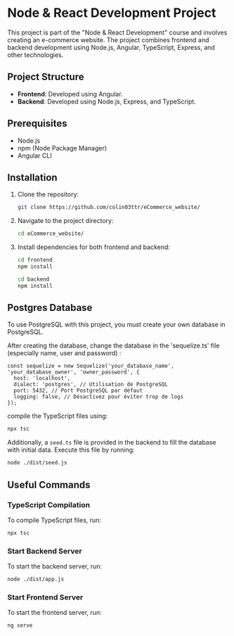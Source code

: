 # Node & React Development Project

This project is part of the "Node & React Development" course and involves creating an e-commerce website. The project combines frontend and backend development using Node.js, Angular, TypeScript, Express, and other technologies.

## Project Structure

- **Frontend**: Developed using Angular.
- **Backend**: Developed using Node.js, Express, and TypeScript.

## Prerequisites

- Node.js
- npm (Node Package Manager)
- Angular CLI

## Installation

1. Clone the repository:
    ```sh
    git clone https://github.com/colin03ttr/eCommerce_website/
    ```
2. Navigate to the project directory:
    ```sh
    cd eCommerce_website/
    ```
3. Install dependencies for both frontend and backend:
    ```sh
    cd frontend
    npm install
    ```
    ```sh
    cd backend
    npm install
    ```

## Postgres Database
To use PostgreSQL with this project, you must create your own database in PostgreSQL.

After creating the database, change the database in the 'sequelize.ts' file (especially name, user and password) :
```
const sequelize = new Sequelize('your_database_name', 'your_database_owner', 'owner_password', {
  host: 'localhost',
  dialect: 'postgres', // Utilisation de PostgreSQL
  port: 5432, // Port PostgreSQL par défaut
  logging: false, // Désactivez pour éviter trop de logs
});
```
compile the TypeScript files using:
```sh
npx tsc
```
Additionally, a `seed.ts` file is provided in the backend to fill the database with initial data. Execute this file by running:
```sh
node ./dist/seed.js
```

## Useful Commands

### TypeScript Compilation

To compile TypeScript files, run:
```sh
npx tsc
```

### Start Backend Server

To start the backend server, run:
```sh
node ./dist/app.js
```

### Start Frontend Server

To start the frontend server, run:
```sh
ng serve
```

